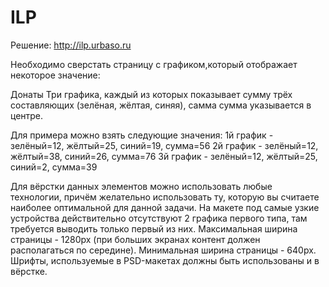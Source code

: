 # ILP
Решение: http://ilp.urbaso.ru

Необходимо сверстать страницу с графиком,который отображает некоторое значение:

Донаты
Три графика, каждый из которых показывает сумму трёх составляющих (зелёная, жёлтая, синяя), самма сумма указывается в центре.

Для примера можно взять следующие значения:
1й график - зелёный=12, жёлтый=25, синий=19, сумма=56
2й график - зелёный=12, жёлтый=38, синий=26, сумма=76
3й график - зелёный=12, жёлтый=25, синий=2, сумма=39

Для вёрстки данных элементов можно использовать любые технологии, причём желательно использовать ту, которую вы считаете наиболее оптимальной для данной задачи.
На макете под самые узкие устройства действительно отсутствуют 2 графика первого типа, там требуется выводить только первый из них.
Максимальная ширина страницы - 1280px (при больших экранах контент должен располагаться по середине).
Минимальная ширина страницы - 640px.
Шрифты, используемые в PSD-макетах должны быть использованы и в вёрстке.

